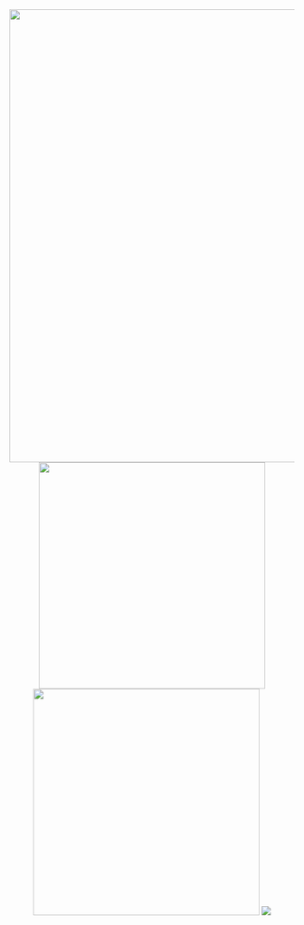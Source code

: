 <div align='center'>
    <picture>
        <img src='https://s10.gifyu.com/images/inforeadme.gif' width='800'>
    </picture>
    <picture>
        <img src='https://i.imgur.com/8BEgH3Y.png'  width='400'>
    </picture>
    <picture>
        <img src='https://i.imgur.com/pniZH6h.png' width='400'>
    </picture>
    <img src='https://streak-stats.demolab.com?user=risixdzn&hide_border=true&background=0c0c0c&fire=883CFC&ring=883CFC&currStreakNum=EBEBEB&currStreakLabel=883CFC&sideNums=883CFC&sideLabels=BCBCBC&dates=777777&stroke=883CFC'>
</div>












